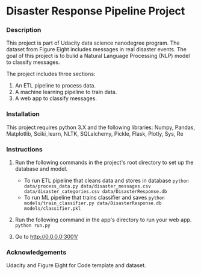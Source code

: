 # Disaster Response Pipeline Project

### Description 
This project is part of Udacity data science nanodegree program. The dataset from Figure Eight includes messages in real disaster events. The goal of this project is to bulid a Natural Language Processing (NLP) model to classify messages.

The project includes three sections:
1. An ETL pipeline to process data.
2. A machine learning pipeline to train data.
3. A web app to classify messages.

### Installation
This project requires python 3.X and the following libraries:
Numpy, Pandas, Matplotlib, Sciki_learn, NLTK, SQLalchemy, Pickle, Flask, Plotly, Sys, Re

### Instructions
1. Run the following commands in the project's root directory to set up the database and model.

    - To run ETL pipeline that cleans data and stores in database
        `python data/process_data.py data/disaster_messages.csv data/disaster_categories.csv data/DisasterResponse.db`
    - To run ML pipeline that trains classifier and saves
        `python models/train_classifier.py data/DisasterResponse.db models/classifier.pkl`

2. Run the following command in the app's directory to run your web app.
    `python run.py`

3. Go to http://0.0.0.0:3001/

### Acknowledgements
Udacity and Figure Eight for Code template and dataset.
